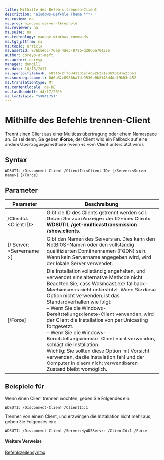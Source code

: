 ```yaml
---
title: Mithilfe des Befehls trennen-Client
description: 'Windows-Befehle Thema ***- '
ms.custom: na
ms.prod: windows-server-threshold
ms.reviewer: na
ms.suite: na
ms.technology: manage-windows-commands
ms.tgt_pltfrm: na
ms.topic: article
ms.assetid: 876bbe6c-76ab-4de5-879b-d2066e700326
author: coreyp-at-msft
ms.author: coreyp
manager: dongill
ms.date: 10/16/2017
ms.openlocfilehash: b89f6c2ff6d41230afd0a2b251ad6982dfa235b1
ms.sourcegitcommit: 0d0b32c8986ba7db9536e0b8648d4ddf9b03e452
ms.translationtype: MT
ms.contentlocale: de-DE
ms.lasthandoff: 04/17/2019
ms.locfileid: "59841751"
---
```

# <a name="using-the-disconnect-client-command"></a>Mithilfe des Befehls trennen-Client



Trennt einen Client aus einer Multicastübertragung oder einem Namespace an. Es sei denn, Sie geben **/Force**, der Client wird ein Fallback auf eine andere Übertragungsmethode (wenn es vom Client unterstützt wird).

## <a name="syntax"></a>Syntax

```
WDSUTIL /Disconnect-Client /ClientId:<Client ID> [/Server:<Server name>] [/Force]
```

## <a name="parameters"></a>Parameter

|Parameter|Beschreibung|
|---------|-----------|
|/ClientId:\<Client ID>|Gibt die ID des Clients getrennt werden soll. Geben Sie zum Anzeigen der ID eines Clients **WDSUTIL /get-multicasttransmission /show:clients**.|
|[/ Server:\<Servername >]|Gibt den Namen des Servers an. Dies kann den NetBIOS-Namen oder den vollständig qualifizierten Domänennamen (FQDN) sein. Wenn kein Servername angegeben wird, wird der lokale Server verwendet.|
|[/Force]|Die Installation vollständig angehalten, und verwendet eine alternative Methode nicht. Beachten Sie, dass Wdsmcast.exe fallback-Mechanismus nicht unterstützt. Wenn Sie diese Option nicht verwenden, ist das Standardverhalten wie folgt:</br>– Wenn Sie die Windows-Bereitstellungsdienste-Client verwenden, wird der Client die Installation von per Unicasting fortgesetzt.</br>– Wenn Sie die Windows-Bereitstellungsdienste-Client nicht verwenden, schlägt die Installation.</br>Wichtig: Sie sollten diese Option mit Vorsicht verwenden, da die Installation fehl und der Computer in einem nicht verwendbaren Zustand bleibt womöglich.|

## <a name="BKMK_examples"></a>Beispiele für

Wenn einen Client trennen möchten, geben Sie Folgendes ein:
```
WDSUTIL /Disconnect-Client /ClientId:1
```
Trennen von einem Client, und erzwingen die Installation nicht mehr aus, geben Sie Folgendes ein:
```
WDSUTIL /Disconnect-Client /Server:MyWDSServer /ClientId:1 /Force
```

#### <a name="additional-references"></a>Weitere Verweise

[Befehlszeilensyntax](command-line-syntax-key.md)